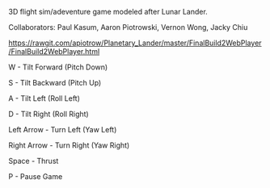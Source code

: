 3D flight sim/adeventure game modeled after Lunar Lander.

Collaborators:
    Paul Kasum, 
    Aaron Piotrowski, 
    Vernon Wong, 
    Jacky Chiu

https://rawgit.com/apiotrow/Planetary_Lander/master/FinalBuild2WebPlayer/FinalBuild2WebPlayer.html


W - Tilt Forward (Pitch Down)

S - Tilt Backward (Pitch Up)

A - Tilt Left (Roll Left)

D - Tilt Right (Roll Right)

Left Arrow - Turn Left (Yaw Left)

Right Arrow - Turn Right (Yaw Right)

Space - Thrust

P - Pause Game

